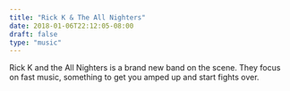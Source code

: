 ```yaml
---
title: "Rick K & The All Nighters"
date: 2018-01-06T22:12:05-08:00
draft: false
type: "music"
---
```


Rick K and the All Nighters is a brand new band on the scene. They focus on fast music, something to get you amped up and start fights over.